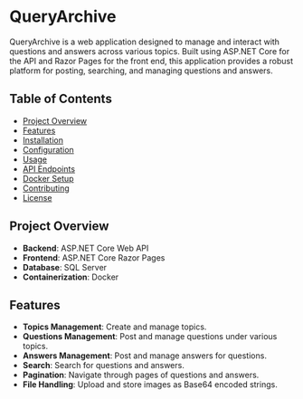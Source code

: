 # QueryArchive

QueryArchive is a web application designed to manage and interact with questions and answers across various topics. Built using ASP.NET Core for the API and Razor Pages for the front end, this application provides a robust platform for posting, searching, and managing questions and answers.

## Table of Contents

- [Project Overview](#project-overview)
- [Features](#features)
- [Installation](#installation)
- [Configuration](#configuration)
- [Usage](#usage)
- [API Endpoints](#api-endpoints)
- [Docker Setup](#docker-setup)
- [Contributing](#contributing)
- [License](#license)

## Project Overview

- **Backend**: ASP.NET Core Web API
- **Frontend**: ASP.NET Core Razor Pages
- **Database**: SQL Server
- **Containerization**: Docker

## Features

- **Topics Management**: Create and manage topics.
- **Questions Management**: Post and manage questions under various topics.
- **Answers Management**: Post and manage answers for questions.
- **Search**: Search for questions and answers.
- **Pagination**: Navigate through pages of questions and answers.
- **File Handling**: Upload and store images as Base64 encoded strings.
